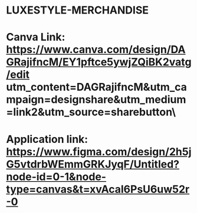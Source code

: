 # LUXESTYLE-MERCHANDISE

# Canva Link: https://www.canva.com/design/DAGRajifncM/EY1pftce5ywjZQiBK2vatg/edit utm_content=DAGRajifncM&utm_campaign=designshare&utm_medium=link2&utm_source=sharebutton\

# Application link: https://www.figma.com/design/2h5jG5vtdrbWEmmGRKJyqF/Untitled?node-id=0-1&node-type=canvas&t=xvAcal6PsU6uw52r-0
